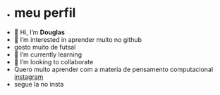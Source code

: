 - # meu perfil
- 👋 Hi, I’m **Douglas**
- 👀 I’m interested in  aprender muito no github
- gosto muito de futsal
- 🌱 I’m currently learning 
- 💞️ I’m looking to collaborate
- Quero muito aprender com a materia de pensamento computacional
[instagram](https://instagram.com/dougrinhas_xyz7?igshid=YmMyMTAM2Y=)
- segue la no insta
